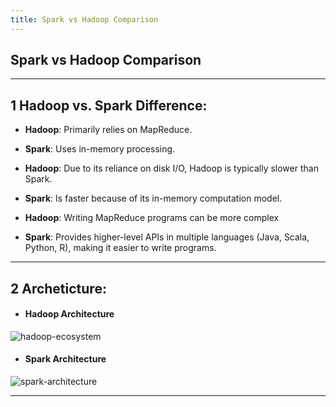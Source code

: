 ```yaml
---
title: Spark vs Hadoop Comparison
---
```


## Spark vs Hadoop Comparison

---

## 1 Hadoop vs. Spark Difference:

* **Hadoop**: Primarily relies on MapReduce.
* **Spark**: Uses in-memory processing. 

* **Hadoop**: Due to its reliance on disk I/O, Hadoop is typically slower than Spark. 
* **Spark**: Is faster because of its in-memory computation model. 

* **Hadoop**: Writing MapReduce programs can be more complex
* **Spark**: Provides higher-level APIs in multiple languages (Java, Scala, Python, R), making it easier to write programs. 

---

## 2 Archeticture:

* #### **Hadoop Architecture**
![hadoop-ecosystem](https://github.com/user-attachments/assets/cd36de54-1002-4e8e-bf3e-75f320a63926)
  

* #### **Spark Architecture**
![spark-architecture](https://github.com/user-attachments/assets/be1228db-5b4a-497c-b362-d666499e98d9)

---




